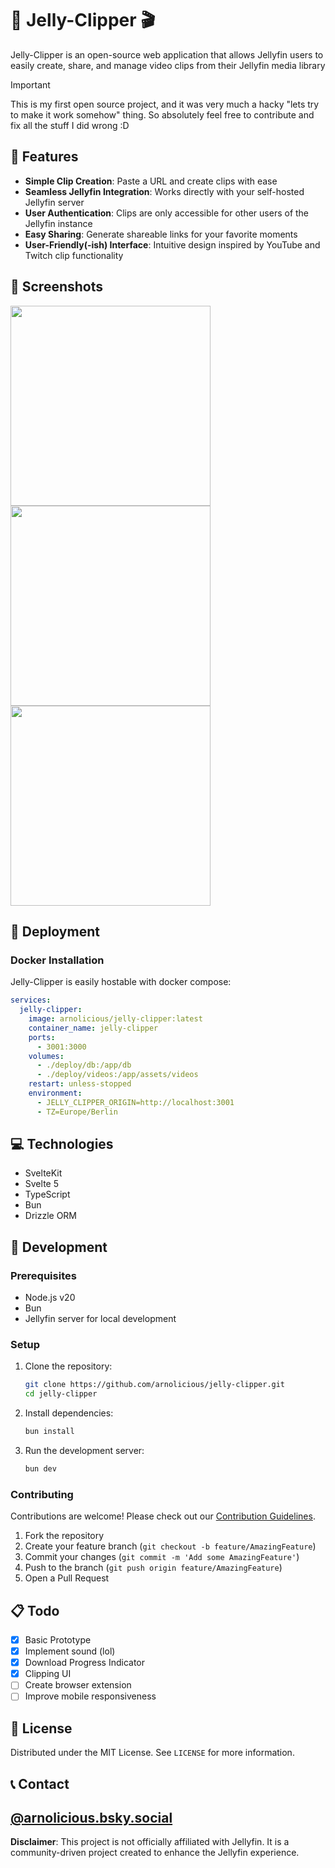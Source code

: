 # 🪼 Jelly-Clipper 🎬

Jelly-Clipper is an open-source web application that allows Jellyfin users to easily create, share, and manage video clips from their Jellyfin media library

> [!IMPORTANT]
> This is my first open source project, and it was very much a hacky "lets try to make it work somehow" thing.
> So absolutely feel free to contribute and fix all the stuff I did wrong :D

## 🌟 Features

- **Simple Clip Creation**: Paste a URL and create clips with ease
- **Seamless Jellyfin Integration**: Works directly with your self-hosted Jellyfin server
- **User Authentication**: Clips are only accessible for other users of the Jellyfin instance
- **Easy Sharing**: Generate shareable links for your favorite moments
- **User-Friendly(-ish) Interface**: Intuitive design inspired by YouTube and Twitch clip functionality

## 📸 Screenshots

<p float="left">
  
  <img src="https://github.com/user-attachments/assets/497fee97-571d-4181-a2a6-64092bba9174" width="320" />
  <img src="https://github.com/user-attachments/assets/8aa52143-732d-417e-bcea-f99c11a8b447" width="320" /> 
  <img src="https://github.com/user-attachments/assets/21ff1121-516c-43ee-a14e-26039d05e2de" width="320" />
</p>

## 🚀 Deployment

### Docker Installation

Jelly-Clipper is easily hostable with docker compose:

```yaml
services:
  jelly-clipper:
    image: arnolicious/jelly-clipper:latest
    container_name: jelly-clipper
    ports:
      - 3001:3000
    volumes:
      - ./deploy/db:/app/db
      - ./deploy/videos:/app/assets/videos
    restart: unless-stopped
    environment:
      - JELLY_CLIPPER_ORIGIN=http://localhost:3001
      - TZ=Europe/Berlin
```

## 💻 Technologies

- SvelteKit
- Svelte 5
- TypeScript
- Bun
- Drizzle ORM

## 🤝 Development

### Prerequisites

- Node.js v20
- Bun
- Jellyfin server for local development

### Setup

1. Clone the repository:

   ```bash
   git clone https://github.com/arnolicious/jelly-clipper.git
   cd jelly-clipper
   ```

2. Install dependencies:

   ```bash
   bun install
   ```

3. Run the development server:
   ```bash
   bun dev
   ```

### Contributing

Contributions are welcome! Please check out our [Contribution Guidelines](CONTRIBUTING.md).

1. Fork the repository
2. Create your feature branch (`git checkout -b feature/AmazingFeature`)
3. Commit your changes (`git commit -m 'Add some AmazingFeature'`)
4. Push to the branch (`git push origin feature/AmazingFeature`)
5. Open a Pull Request

## 📋 Todo

- [x] Basic Prototype
- [x] Implement sound (lol)
- [x] Download Progress Indicator
- [x] Clipping UI
- [ ] Create browser extension
- [ ] Improve mobile responsiveness

## 📄 License

Distributed under the MIT License. See `LICENSE` for more information.

## 📞 Contact

## [@arnolicious.bsky.social](https://arnolicious.bsky.social)

**Disclaimer**: This project is not officially affiliated with Jellyfin. It is a community-driven project created to enhance the Jellyfin experience.
